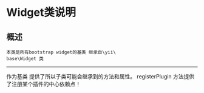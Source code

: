 Widget类说明
===========


概述
-------------
	本类是所有bootstrap widget的基类 继承自\yii\
	base\Widget 类



--------------
作为基类 提供了所以子类可能会继承到的方法和属性。
registerPlugin 方法提供了注册某个插件的中心依赖点！	
